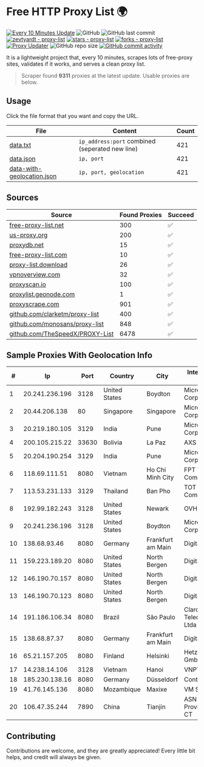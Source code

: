 
# Free HTTP Proxy List 🌍

[![Every 10 Minutes Update](https://github.com/mertguvencli/http-proxy-list/actions/workflows/main.yml/badge.svg?branch=main)](https://github.com/mertguvencli/http-proxy-list/actions/workflows/main.yml)
![GitHub](https://img.shields.io/github/license/mertguvencli/http-proxy-list)
![GitHub last commit](https://img.shields.io/github/last-commit/mertguvencli/http-proxy-list)
[![zevtyardt - proxy-list](https://img.shields.io/static/v1?label=zevtyardt&message=proxy-list&color=blue&logo=github)](https://github.com/zevtyardt/proxy-list "Go to GitHub repo")
[![stars - proxy-list](https://img.shields.io/github/stars/zevtyardt/proxy-list?style=social)](https://github.com/zevtyardt/proxy-list)
[![forks - proxy-list](https://img.shields.io/github/forks/zevtyardt/proxy-list?style=social)](https://github.com/zevtyardt/proxy-list)
[![Proxy Updater](https://github.com/zevtyardt/proxy-list/workflows/Proxy%20Updater/badge.svg)](https://github.com/zevtyardt/proxy-list/actions?query=workflow:"Proxy+Updater")
![GitHub repo size](https://img.shields.io/github/repo-size/zevtyardt/proxy-list)
[![GitHub commit activity](https://img.shields.io/github/commit-activity/m/zevtyardt/proxy-list?logo=commits)](https://github.com/zevtyardt/proxy-list/commits/main)

It is a lightweight project that, every 10 minutes, scrapes lots of free-proxy sites, validates if it works, and serves a clean proxy list.

> Scraper found **9311** proxies at the latest update. Usable proxies are below.

## Usage

Click the file format that you want and copy the URL.

|File|Content|Count|
|----|-------|-----|
|[data.txt](https://raw.githubusercontent.com/mertguvencli/http-proxy-list/main/proxy-list/data.txt)|`ip_address:port` combined (seperated new line)|421|
|[data.json](https://raw.githubusercontent.com/mertguvencli/http-proxy-list/main/proxy-list/data.json)|`ip, port`|421|
|[data-with-geolocation.json](https://raw.githubusercontent.com/mertguvencli/http-proxy-list/main/proxy-list/data-with-geolocation.json)|`ip, port, geolocation`|421|

## Sources

|Source|Found Proxies|Succeed|
|------|-------------|-------|
|[free-proxy-list.net](https://free-proxy-list.net)|300|✅|
|[us-proxy.org](https://www.us-proxy.org)|200|✅|
|[proxydb.net](http://proxydb.net)|15|✅|
|[free-proxy-list.com](https://free-proxy-list.com/?page=&port=&type%5B%5D=http&type%5B%5D=https&up_time=0&search=Search)|10|✅|
|[proxy-list.download](https://www.proxy-list.download/HTTP)|26|✅|
|[vpnoverview.com](https://vpnoverview.com/privacy/anonymous-browsing/free-proxy-servers)|32|✅|
|[proxyscan.io](https://www.proxyscan.io)|100|✅|
|[proxylist.geonode.com](https://proxylist.geonode.com/api/proxy-list?limit=300&page=1&sort_by=lastChecked&sort_type=desc&protocols=http,https)|1|✅|
|[proxyscrape.com](https://api.proxyscrape.com/v2/?request=displayproxies&protocol=http&timeout=10000&country=all&ssl=all&anonymity=all)|901|✅|
|[github.com/clarketm/proxy-list](https://raw.githubusercontent.com/clarketm/proxy-list/master/proxy-list-raw.txt)|400|✅|
|[github.com/monosans/proxy-list](https://raw.githubusercontent.com/monosans/proxy-list/main/proxies/http.txt)|848|✅|
|[github.com/TheSpeedX/PROXY-List](https://raw.githubusercontent.com/TheSpeedX/PROXY-List/master/http.txt)|6478|✅|


## Sample Proxies With Geolocation Info

|#|Ip|Port|Country|City|Internet Service Provider|
|-|--|----|-------|----|-------------------------|
|1|20.241.236.196|3128|United States|Boydton|Microsoft Corporation|
|2|20.44.206.138|80|Singapore|Singapore|Microsoft Corporation|
|3|20.219.180.105|3129|India|Pune|Microsoft Corporation|
|4|200.105.215.22|33630|Bolivia|La Paz|AXS Bolivia S. A.|
|5|20.204.190.254|3129|India|Pune|Microsoft Corporation|
|6|118.69.111.51|8080|Vietnam|Ho Chi Minh City|FPT Telecom Company|
|7|113.53.231.133|3129|Thailand|Ban Pho|TOT Public Company Limited|
|8|192.99.182.243|3128|United States|Newark|OVH Hosting|
|9|20.241.236.196|3128|United States|Boydton|Microsoft Corporation|
|10|138.68.93.46|8080|Germany|Frankfurt am Main|DigitalOcean, LLC|
|11|159.223.189.20|8080|United States|North Bergen|DigitalOcean, LLC|
|12|146.190.70.157|8080|United States|North Bergen|DigitalOcean, LLC|
|13|146.190.70.123|8080|United States|North Bergen|DigitalOcean, LLC|
|14|191.186.106.34|8080|Brazil|São Paulo|Claro NXT Telecomunicacoes Ltda|
|15|138.68.87.37|8080|Germany|Frankfurt am Main|DigitalOcean, LLC|
|16|65.21.157.205|8080|Finland|Helsinki|Hetzner Online GmbH|
|17|14.238.14.106|3128|Vietnam|Hanoi|VNPT|
|18|185.230.138.16|8080|Germany|Düsseldorf|Contabo GmbH|
|19|41.76.145.136|8080|Mozambique|Maxixe|VM  S.A|
|20|106.47.35.244|7890|China|Tianjin|ASN for TIANJIN Provincial Net of CT|



## Contributing

Contributions are welcome, and they are greatly appreciated! Every
little bit helps, and credit will always be given.

